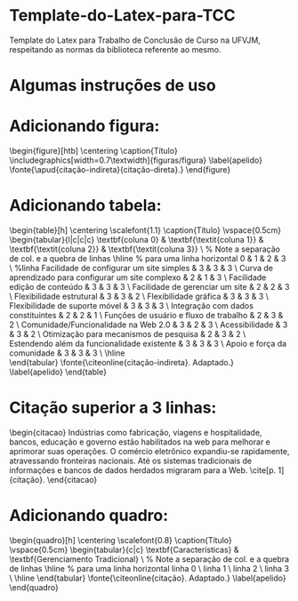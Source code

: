 # Template-do-Latex-para-TCC
Template do Latex para Trabalho de Conclusão de Curso na UFVJM, respeitando as normas da biblioteca referente ao mesmo.

# Algumas instruções de uso


# Adicionando figura:

\begin{figure}[htb]
 \centering
 \caption{Título}
 \includegraphics[width=0.7\textwidth]{figuras/figura}
 \label{apelido}
 \fonte{\apud{citação-indireta}{citação-direta}.}
\end{figure}

# Adicionando tabela:

\begin{table}[h]
\centering
\scalefont{1.1}
\caption{Título}
\vspace{0.5cm}
\begin{tabular}{l|c|c|c}
\textbf{coluna 0} & \textbf{\textit{coluna 1}} & \textbf{\textit{coluna 2}} & \textbf{\textit{coluna 3}} \\ % Note a separação de col. e a quebra de linhas
\hline                               % para uma linha horizontal
 0 & 1 & 2 & 3 \\ %linha
Facilidade de configurar um site simples & 3 & 3 & 3 \\
Curva de aprendizado para configurar um site complexo & 2 & 1 & 3 \\
Facilidade edição de conteúdo & 3 & 3 & 3 \\
Facilidade de gerenciar um site & 2 & 2 & 3 \\
Flexibilidade estrutural & 3 & 3 & 2 \\
Flexibilidade gráfica & 3 & 3 & 3 \\
Flexibilidade de suporte móvel & 3 & 3 & 3 \\
Integração com dados constituintes & 2 & 2 & 1 \\
Funções de usuário e fluxo de trabalho & 2 & 3 & 2 \\
Comunidade/Funcionalidade na Web 2.0 & 3 & 2 & 3 \\
Acessibilidade & 3 & 3 & 2 \\
Otimização para mecanismos de pesquisa & 2 & 3 & 2 \\
Estendendo além da funcionalidade existente & 3 & 3 & 3 \\
Apoio e força da comunidade & 3 & 3 & 3 \\
\hline   
\end{tabular}
\fonte{\citeonline{citação-indireta}. Adaptado.}
\label{apelido}
\end{table}

# Citação superior a 3 linhas:

\begin{citacao}
Indústrias como fabricação, viagens e hospitalidade, bancos, educação e governo estão habilitados na web para melhorar e aprimorar suas operações. O comércio eletrônico expandiu-se rapidamente, atravessando fronteiras nacionais. Até os sistemas tradicionais de informações e bancos de dados herdados migraram para a Web. \cite[p. 1]{citação}.
\end{citacao}

# Adicionando quadro:

\begin{quadro}[h]
\centering
\scalefont{0.8}
\caption{Título}
\vspace{0.5cm}
\begin{tabular}{c|c}
\textbf{Características} & \textbf{Gerenciamento Tradicional} \\ % Note a separação de col. e a quebra de linhas
\hline                               % para uma linha horizontal
linha 0 \\
linha 1 \\
linha 2 \\
linha 3 \\
\hline
\end{tabular}
\fonte{\citeonline{citação}. Adaptado.}
\label{apelido}
\end{quadro}
